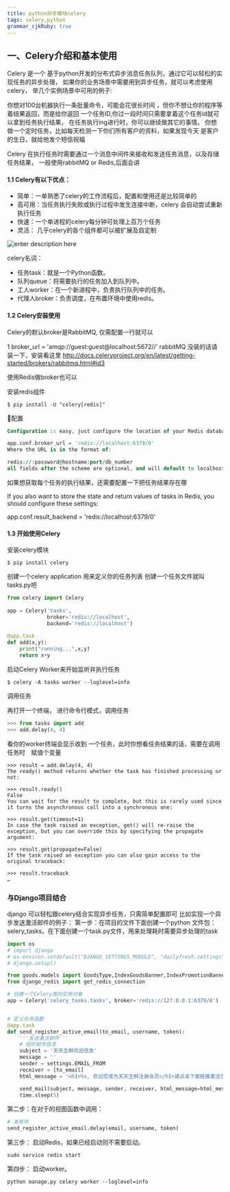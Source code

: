 ```yaml
---
title: python异步模块celery 
tags: selery,python
grammar_cjkRuby: true
---
```

## 一、Celery介绍和基本使用 
Celery 是一个 基于python开发的分布式异步消息任务队列，通过它可以轻松的实现任务的异步处理， 如果你的业务场景中需要用到异步任务，就可以考虑使用celery， 举几个实例场景中可用的例子:

你想对100台机器执行一条批量命令，可能会花很长时间 ，但你不想让你的程序等着结果返回，而是给你返回 一个任务ID,你过一段时间只需要拿着这个任务id就可以拿到任务执行结果， 在任务执行ing进行时，你可以继续做其它的事情。 
你想做一个定时任务，比如每天检测一下你们所有客户的资料，如果发现今天 是客户的生日，就给他发个短信祝福
 

Celery 在执行任务时需要通过一个消息中间件来接收和发送任务消息，以及存储任务结果， 一般使用rabbitMQ or Redis,后面会讲

#### 1.1 Celery有以下优点：

- 简单：一单熟悉了celery的工作流程后，配置和使用还是比较简单的
- 高可用：当任务执行失败或执行过程中发生连接中断，celery 会自动尝试重新执行任务
- 快速：一个单进程的celery每分钟可处理上百万个任务
- 灵活： 几乎celery的各个组件都可以被扩展及自定制

![enter description here](./images/1554623860799.png)

celery名词：

- 任务task：就是一个Python函数。
- 队列queue：将需要执行的任务加入到队列中。
- 工人worker：在一个新进程中，负责执行队列中的任务。
- 代理人broker：负责调度，在布置环境中使用redis。
#### 1.2 Celery安装使用
Celery的默认broker是RabbitMQ, 仅需配置一行就可以

1
broker_url = 'amqp://guest:guest@localhost:5672//'
rabbitMQ 没装的话请装一下，安装看这里  http://docs.celeryproject.org/en/latest/getting-started/brokers/rabbitmq.html#id3

 

使用Redis做broker也可以

安装redis组件


``` shell
$ pip install -U "celery[redis]"
```

配置

``` vhdl
Configuration is easy, just configure the location of your Redis database:

app.conf.broker_url = 'redis://localhost:6379/0'
Where the URL is in the format of:

redis://:password@hostname:port/db_number
all fields after the scheme are optional, and will default to localhost on port 6379, using database 0.
```

如果想获取每个任务的执行结果，还需要配置一下把任务结果存在哪

If you also want to store the state and return values of tasks in Redis, you should configure these settings:

app.conf.result_backend = 'redis://localhost:6379/0'

#### 1.3 开始使用Celery
安装celery模块

``` shell
$ pip install celery
```

创建一个celery application 用来定义你的任务列表
创建一个任务文件就叫tasks.py吧

``` python
from celery import Celery
 
app = Celery('tasks',
             broker='redis://localhost',
             backend='redis://localhost')
 
@app.task
def add(x,y):
    print("running...",x,y)
    return x+y
```

启动Celery Worker来开始监听并执行任务

``` shell
$ celery -A tasks worker --loglevel=info
```

调用任务

再打开一个终端， 进行命令行模式，调用任务　　

``` python
>>> from tasks import add
>>> add.delay(4, 4)
```

看你的worker终端会显示收到 一个任务，此时你想看任务结果的话，需要在调用 任务时　赋值个变量

``` livecodeserver
>>> result = add.delay(4, 4)
The ready() method returns whether the task has finished processing or not:

>>> result.ready()
False
You can wait for the result to complete, but this is rarely used since it turns the asynchronous call into a synchronous one:

>>> result.get(timeout=1)
In case the task raised an exception, get() will re-raise the exception, but you can override this by specifying the propagate argument:

>>> result.get(propagate=False)
If the task raised an exception you can also gain access to the original traceback:

>>> result.traceback
…
```
### 与Django项目结合
django 可以轻松跟celery结合实现异步任务，只需简单配置即可
比如实现一个异步发送激活邮件的例子：
第一步：在项目的文件下面创建一个python 文件包：selery_tasks。在下面创建一个task.py文件，用来处理耗时需要异步处理的task

``` python
import os
# import django
# os.environ.setdefault("DJANGO_SETTINGS_MODULE", "dailyfresh.settings")
# django.setup()

from goods.models import GoodsType,IndexGoodsBanner,IndexPromotionBanner,IndexTypeGoodsBanner
from django_redis import get_redis_connection

# 创建一个Celery类的实例对象
app = Celery('celery_tasks.tasks', broker='redis://127.0.0.1:6379/8')


# 定义任务函数
@app.task
def send_register_active_email(to_email, username, token):
    '''发送激活邮件'''
    # 组织邮件信息
    subject = '天天生鲜欢迎信息'
    message = ''
    sender = settings.EMAIL_FROM
    receiver = [to_email]
    html_message = '<h1>%s, 欢迎您成为天天生鲜注册会员</h1>请点击下面链接激活您的账户<br/><a href="http://127.0.0.1:8000/user/active/%s">http://127.0.0.1:8000/user/active/%s</a>' % (username, token, token)

    send_mail(subject, message, sender, receiver, html_message=html_message)
    time.sleep(5)

```
第二步：在对于的视图函数中调用：

``` python
# 发邮件
send_register_active_email.delay(email, username, token)
```

第三步：
启动Redis，如果已经启动则不需要启动。

``` ebnf
sudo service redis start
```
第四步：
启动worker。

``` shell
python manage.py celery worker --loglevel=info
```